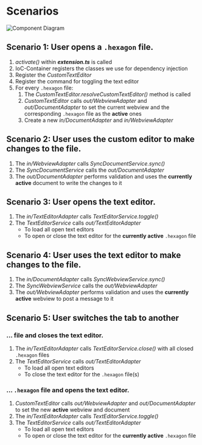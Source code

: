 # Scenarios

![Component Diagram](https://www.plantuml.com/plantuml/proxy?cache=no&src=https://raw.githubusercontent.com/Miragon/vscode-hexagonal-example/refs/heads/main/docs/Architecture.puml)

## Scenario 1: User opens a `.hexagon` file.

1. *activate()* within **_extension.ts_** is called
2. IoC-Container registers the classes we use for dependency injection
3. Register the *CustomTextEditor*
4. Register the command for toggling the text editor
5. For every `.hexagon` file:
    1. The *CustomTextEditor.resolveCustomTextEditor()* method is called
    2. *CustomTextEditor* calls *out/WebviewAdapter* and *out/DocumentAdapter* to set the current webview and the
       corresponding `.hexagon` file as the **active** ones
    3. Create a new *in/DocumentAdapter* and *in/WebviewAdapter*

## Scenario 2: User uses the custom editor to make changes to the file.

1. The *in/WebviewAdapter* calls *SyncDocumentService.sync()*
2. The *SyncDocumentService* calls the *out/DocumentAdapter*
3. The *out/DocumentAdapter* performs validation and uses the **currently active** document to write the changes to it

## Scenario 3: User opens the text editor.

1. The *in/TextEditorAdapter* calls *TextEditorService.toggle()*
2. The *TextEditorService* calls *out/TextEditorAdapter*
    * To load all open text editors
    * To open or close the text editor for the **currently active** `.hexagon` file

## Scenario 4: User uses the text editor to make changes to the file.

1. The *in/DocumentAdapter* calls *SyncWebviewService.sync()*
2. The *SyncWebviewService* calls the *out/WebviewAdapter*
3. The *out/WebviewAdapter* performs validation and uses the **currently active** webview to post a message to it

## Scenario 5: User switches the tab to another

### ... file and closes the text editor.

1. The *in/TextEditorAdapter* calls *TextEditorService.close()* with all closed `.hexagon` files
2. The *TextEditorService* calls *out/TextEditorAdapter*
    * To load all open text editors
    * To close the text editor for the `.hexagon` file(s)

### ... `.hexagon` file and opens the text editor.

1. *CustomTextEditor* calls *out/WebviewAdapter* and *out/DocumentAdapter* to set the new **active** webview and
   document
2. The *in/TextEditorAdapter* calls *TextEditorService.toggle()*
3. The *TextEditorService* calls *out/TextEditorAdapter*
    * To load all open text editors
    * To open or close the text editor for the **currently active** `.hexagon` file
